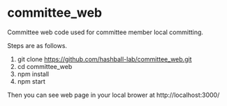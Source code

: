 # committee_web
Committee web code used for committee member local committing.

Steps are as follows.
1. git clone https://github.com/hashball-lab/committee_web.git
2. cd committee_web
3. npm install
4. npm start

Then you can see web page in your local brower at http://localhost:3000/
